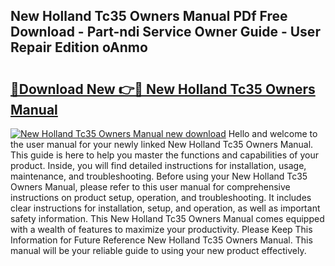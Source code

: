 ## New Holland Tc35 Owners Manual PDf Free Download - Part-ndi Service Owner Guide - User Repair Edition oAnmo

# <h2><a href="http://bc86709.oget.top/?id=New+Holland+Tc35+Owners+Manual">🔗Download New 👉🔴 New Holland Tc35 Owners Manual</a></h2>

[![New Holland Tc35 Owners Manual new download](https://i.imgur.com/5g1atiW.png)](http://bc86709.oget.top/?id=New+Holland+Tc35+Owners+Manual)
Hello and welcome to the user manual for your newly linked New Holland Tc35 Owners Manual. This guide is here to help you master the functions and capabilities of your product. Inside, you will find detailed instructions for installation, usage, maintenance, and troubleshooting. Before using your New Holland Tc35 Owners Manual, please refer to this user manual for comprehensive instructions on product setup, operation, and troubleshooting. It includes clear instructions for installation, setup, and operation, as well as important safety information. This New Holland Tc35 Owners Manual comes equipped with a wealth of features to maximize your productivity. Please Keep This Information for Future Reference New Holland Tc35 Owners Manual. This manual will be your reliable guide to using your new product effectively.

